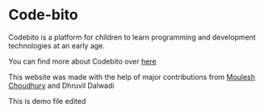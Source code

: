 # Code-bito
Codebito is a platform for children to learn programming and development technologies at an early age.

You can find more about Codebito over [here](https://slides.com/obitodarky/codebito/)

This website was made with the help of major contributions from [Moulesh Choudhury](https://github.com/Moulesh2614) and Dhruvil Dalwadi

This is demo file edited
